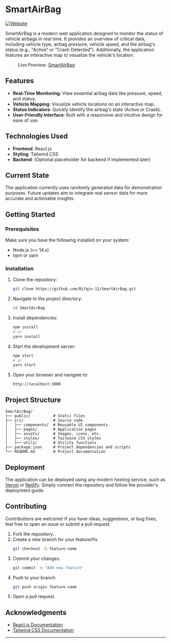 # SmartAirBag

[![Website](https://img.shields.io/badge/Preview-Live%20Demo-brightgreen)](https://smartairbag.rifqinaufal11.studio/)  

SmartAirBag is a modern web application designed to monitor the status of vehicle airbags in real time. It provides an overview of critical data, including vehicle type, airbag pressure, vehicle speed, and the airbag's status (e.g., "Active" or "Crash Detected"). Additionally, the application features an interactive map to visualize the vehicle's location.

> **Live Preview:** [SmartAirBag](https://smartairbag.rifqinaufal11.studio/)

## Features

- **Real-Time Monitoring**: View essential airbag data like pressure, speed, and status.
- **Vehicle Mapping**: Visualize vehicle locations on an interactive map.
- **Status Indicators**: Quickly identify the airbag's state (Active or Crash).
- **User-Friendly Interface**: Built with a responsive and intuitive design for ease of use.

## Technologies Used

- **Frontend**: React.js
- **Styling**: Tailwind CSS
- **Backend**: (Optional placeholder for backend if implemented later)

## Current State

The application currently uses randomly generated data for demonstration purposes. Future updates aim to integrate real sensor data for more accurate and actionable insights.

## Getting Started

### Prerequisites

Make sure you have the following installed on your system:

- Node.js (>= 14.x)
- npm or yarn

### Installation

1. Clone the repository:

   ```bash
   git clone https://github.com/Rifqin-11/SmartAirBag.git
   ```

2. Navigate to the project directory:

   ```bash
   cd SmartAirBag
   ```

3. Install dependencies:

   ```bash
   npm install
   # or
   yarn install
   ```

4. Start the development server:

   ```bash
   npm start
   # or
   yarn start
   ```

5. Open your browser and navigate to:

   ```
   http://localhost:3000
   ```

## Project Structure

```plaintext
SmartAirBag/
├── public/          # Static files
├── src/             # Source code
│   ├── components/  # Reusable UI components
│   ├── pages/       # Application pages
│   ├── assets/      # Images, icons, etc.
│   ├── styles/      # Tailwind CSS styles
│   ├── utils/       # Utility functions
├── package.json     # Project dependencies and scripts
└── README.md        # Project documentation
```

## Deployment

The application can be deployed using any modern hosting service, such as [Vercel](https://vercel.com/) or [Netlify](https://www.netlify.com/). Simply connect the repository and follow the provider's deployment guide.

## Contributing

Contributions are welcome! If you have ideas, suggestions, or bug fixes, feel free to open an issue or submit a pull request.

1. Fork the repository.
2. Create a new branch for your feature/fix.
   ```bash
   git checkout -b feature-name
   ```
3. Commit your changes.
   ```bash
   git commit -m "Add new feature"
   ```
4. Push to your branch.
   ```bash
   git push origin feature-name
   ```
5. Open a pull request.


## Acknowledgments

- [React.js Documentation](https://reactjs.org/docs/getting-started.html)
- [Tailwind CSS Documentation](https://tailwindcss.com/docs/installation)

---


